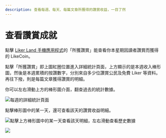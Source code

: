 ```yaml
---
description: 查看每週、每天、每篇文章所獲得的讚賞收益，一目了然
---
```


# 查看讚賞成就

點擊 [Liker Land 手機應用程式](../liker-land/download.md)的「所獲讚賞」能查看你本星期因讀者讚賞而獲得的 LikeCoin。



點擊「所獲讚賞」即上圖紅圈位置進入詳細統計頁面，上方顯示的是本週收入棒形圖，然後是本週累積的按讚數字，分別來自多少位讚賞公民及免費 Liker 等資料。再往下撥，則是每篇文章獲得讚賞的明細。

你可以左右滑動上方的棒形圖介面，翻查過去的統計數據。

![每週的詳細統計頁面](../../.gitbook/assets/IMG\_0669.PNG)

&#x20;點擊棒形圖中的某一天，還可查看該天的讚賞收益明細。

![點擊上方棒形圖中的某一天查看該天明細，左右滑動查看歷史數據](../../.gitbook/assets/IMG\_0670.PNG)

![](../../.gitbook/assets/check-rewarded.gif)
